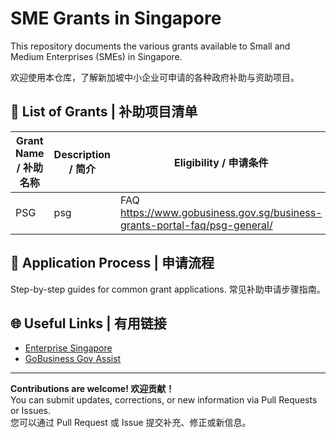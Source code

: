 # SME Grants in Singapore

This repository documents the various grants available to Small and Medium Enterprises (SMEs) in Singapore. 

欢迎使用本仓库，了解新加坡中小企业可申请的各种政府补助与资助项目。

## 📑 List of Grants | 补助项目清单

| Grant Name / 补助名称 | Description / 简介 | Eligibility / 申请条件 | Official Link / 官方链接 |
|----------------------|-------------------|-----------------------|------------------------|
| PSG                  | psg               | FAQ https://www.gobusiness.gov.sg/business-grants-portal-faq/psg-general/ | https://www.gobusiness.gov.sg/productivity-solutions-grant/ |

## 📝 Application Process | 申请流程

Step-by-step guides for common grant applications. 常见补助申请步骤指南。

## 🌐 Useful Links | 有用链接

- [Enterprise Singapore](https://www.enterprisesg.gov.sg/)
- [GoBusiness Gov Assist](https://govassist.gobusiness.gov.sg/)

---

**Contributions are welcome! 欢迎贡献！**  
You can submit updates, corrections, or new information via Pull Requests or Issues.  
您可以通过 Pull Request 或 Issue 提交补充、修正或新信息。
